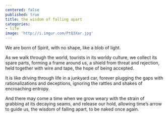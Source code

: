 ```yaml
---
centered: false
published: true
title: the wisdom of falling apart
categories:
- life
image: 'http://i.imgur.com/PtQ3Xar.jpg'
---
```

We are born of Spirit,
with no shape,
like a blob of light.

As we walk through the world,
tourists in its worldy culture,
we collect its spare parts,
forming a frame around us,
a shield from threat and rejection,
held together with wire and tape,
the hope of being accepted.

It is like driving through life
in a junkyard car,
forever plugging the gaps
with rationalizations and deceptions,
ignoring the rattles and shakes
of encroaching entropy.

And there may come a time
when we grow weary
with the strain of grabbing
at its decaying seams,
and release our hold,
allowing time’s arrow to guide us, 
the wisdom of falling apart,
to be naked once again.

